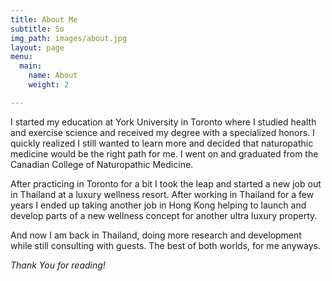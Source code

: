```yaml
---
title: About Me
subtitle: So
img_path: images/about.jpg
layout: page
menu:
  main:
    name: About
    weight: 2

---
```

I started my education at York University in Toronto where I studied health and exercise science and received my degree with a specialized honors. I quickly realized I still wanted to learn more and decided that naturopathic medicine would be the right path for me. I went on and graduated from the Canadian College of Naturopathic Medicine. 

After practicing in Toronto for a bit I took the leap and started a new job out in Thailand at a luxury wellness resort. After working in Thailand for a few years I ended up taking another job in Hong Kong helping to launch and develop parts of a new wellness concept for another ultra luxury property.

And now I am back in Thailand, doing more research and development while still consulting with guests. The best of both worlds, for me anyways.

_Thank You for reading!_